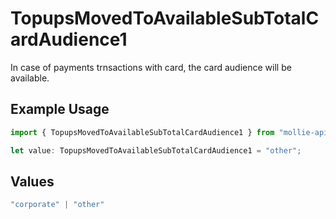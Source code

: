 # TopupsMovedToAvailableSubTotalCardAudience1

In case of payments trnsactions with card, the card audience will be available.

## Example Usage

```typescript
import { TopupsMovedToAvailableSubTotalCardAudience1 } from "mollie-api-typescript/models/operations";

let value: TopupsMovedToAvailableSubTotalCardAudience1 = "other";
```

## Values

```typescript
"corporate" | "other"
```